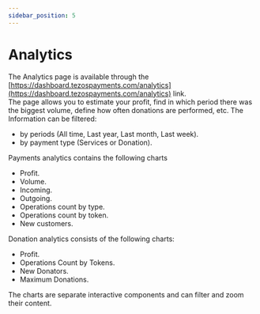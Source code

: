 ```yaml
---
sidebar_position: 5
---
```

# Analytics
The Analytics page is available through the [https://dashboard.tezospayments.com/analytics](https://dashboard.tezospayments.com/analytics) link.  
The page allows you to estimate your profit, find in which period there was the biggest volume, define how often donations are performed, etc. 
The Information can be filtered:
* by periods (All time, Last year, Last month, Last week).
* by payment type (Services or Donation).

Payments analytics contains the following charts 
* Profit.
* Volume.
* Incoming.
* Outgoing.
* Operations count by type.
* Operations count by token.
* New customers.

Donation analytics consists of the following charts: 
* Profit.
* Operations Count by Tokens.
* New Donators.
* Maximum Donations.

The charts are separate interactive components and can filter and zoom their content.

